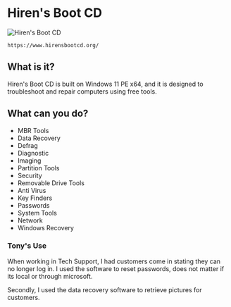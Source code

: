# Hiren's Boot CD

![Hiren's Boot CD](https://github.com/user-attachments/assets/8a512807-68fa-4c30-948a-b76658df23f4)
```
https://www.hirensbootcd.org/
```
## What is it?
Hiren's Boot CD is built on Windows 11 PE x64, and it is designed to troubleshoot and repair computers using free tools.

## What can you do?
* MBR Tools
* Data Recovery
* Defrag
* Diagnostic
* Imaging
* Partition Tools
* Security
* Removable Drive Tools
* Anti Virus
* Key Finders
* Passwords
* System Tools
* Network
* Windows Recovery

### Tony's Use

When working in Tech Support, I had customers come in stating they can no longer log in.
I used the software to reset passwords, does not matter if its local or through microsoft.

Secondly, I used the data recovery software to retrieve pictures for customers. 
